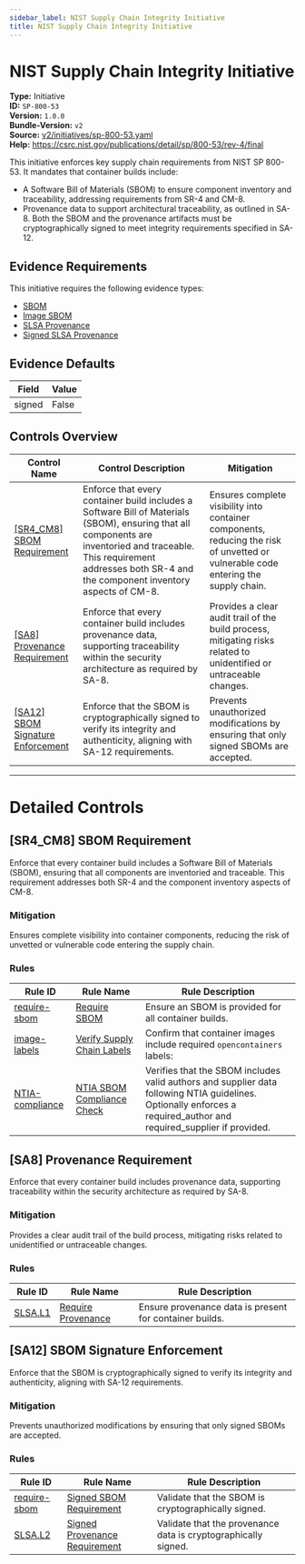 ```yaml
---
sidebar_label: NIST Supply Chain Integrity Initiative
title: NIST Supply Chain Integrity Initiative
---  
```

# NIST Supply Chain Integrity Initiative  
**Type:** Initiative  
**ID:** `SP-800-53`  
**Version:** `1.0.0`  
**Bundle-Version:** `v2`  
**Source:** [v2/initiatives/sp-800-53.yaml](https://github.com/scribe-public/sample-policies/blob/main/v2/initiatives/sp-800-53.yaml)  
**Help:** https://csrc.nist.gov/publications/detail/sp/800-53/rev-4/final  

This initiative enforces key supply chain requirements from NIST SP 800-53. It mandates that container builds include:
  - A Software Bill of Materials (SBOM) to ensure component inventory and traceability,
    addressing requirements from SR-4 and CM-8.
  - Provenance data to support architectural traceability, as outlined in SA-8.
Both the SBOM and the provenance artifacts must be cryptographically signed to meet integrity requirements specified in SA-12.

## Evidence Requirements

This initiative requires the following evidence types:

- [SBOM](/docs/valint/sbom)
- [Image SBOM](/docs/valint/sbom)
- [SLSA Provenance](/docs/valint/help/valint_slsa)
- [Signed SLSA Provenance](/docs/valint/help/valint_slsa)

## Evidence Defaults

| Field | Value |
|-------|-------|
| signed | False |

## Controls Overview

| Control Name | Control Description | Mitigation |
|--------------|---------------------|------------|
| [[SR4_CM8] SBOM Requirement](#sr4_cm8-sbom-requirement) | Enforce that every container build includes a Software Bill of Materials (SBOM), ensuring that all components are inventoried and traceable. This requirement addresses both SR-4 and the component inventory aspects of CM-8. | Ensures complete visibility into container components, reducing the risk of unvetted or vulnerable code entering the supply chain. |
| [[SA8] Provenance Requirement](#sa8-provenance-requirement) | Enforce that every container build includes provenance data, supporting traceability within the security architecture as required by SA-8. | Provides a clear audit trail of the build process, mitigating risks related to unidentified or untraceable changes. |
| [[SA12] SBOM Signature Enforcement](#sa12-sbom-signature-enforcement) | Enforce that the SBOM is cryptographically signed to verify its integrity and authenticity, aligning with SA-12 requirements. | Prevents unauthorized modifications by ensuring that only signed SBOMs are accepted. |

---

# Detailed Controls

## [SR4_CM8] SBOM Requirement

Enforce that every container build includes a Software Bill of Materials (SBOM), ensuring that all components are inventoried and traceable. This requirement addresses both SR-4 and the component inventory aspects of CM-8.


### Mitigation  
Ensures complete visibility into container components, reducing the risk of unvetted or vulnerable code entering the supply chain.

### Rules

| Rule ID | Rule Name | Rule Description |
|---------|-----------|------------------|
| [require-sbom](rules/sbom/require-sbom.md) | [Require SBOM](rules/sbom/require-sbom.md) | Ensure an SBOM is provided for all container builds. |
| [image-labels](rules/images/verify-labels.md) | [Verify Supply Chain Labels](rules/images/verify-labels.md) | Confirm that container images include required `opencontainers` labels: |
| [NTIA-compliance](rules/sbom/NTIA-compliance.md) | [NTIA SBOM Compliance Check](rules/sbom/NTIA-compliance.md) | Verifies that the SBOM includes valid authors and supplier data following NTIA guidelines. Optionally enforces a required_author and required_supplier if provided. |

## [SA8] Provenance Requirement

Enforce that every container build includes provenance data, supporting traceability within the security architecture as required by SA-8.


### Mitigation  
Provides a clear audit trail of the build process, mitigating risks related to unidentified or untraceable changes.

### Rules

| Rule ID | Rule Name | Rule Description |
|---------|-----------|------------------|
| [SLSA.L1](rules/slsa/l1-provenance-exists.md) | [Require Provenance](rules/slsa/l1-provenance-exists.md) | Ensure provenance data is present for container builds. |

## [SA12] SBOM Signature Enforcement

Enforce that the SBOM is cryptographically signed to verify its integrity and authenticity, aligning with SA-12 requirements.


### Mitigation  
Prevents unauthorized modifications by ensuring that only signed SBOMs are accepted.

### Rules

| Rule ID | Rule Name | Rule Description |
|---------|-----------|------------------|
| [require-sbom](rules/sbom/require-sbom.md) | [Signed SBOM Requirement](rules/sbom/require-sbom.md) | Validate that the SBOM is cryptographically signed. |
| [SLSA.L2](rules/slsa/l2-provenance-authenticated.md) | [Signed Provenance Requirement](rules/slsa/l2-provenance-authenticated.md) | Validate that the provenance data is cryptographically signed. |
